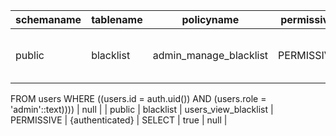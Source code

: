 | schemaname | tablename | policyname             | permissive | roles           | cmd    | qual                                                                                                  | with_check |
| ---------- | --------- | ---------------------- | ---------- | --------------- | ------ | ----------------------------------------------------------------------------------------------------- | ---------- |
| public     | blacklist | admin_manage_blacklist | PERMISSIVE | {authenticated} | ALL    | (EXISTS ( SELECT 1
   FROM users
  WHERE ((users.id = auth.uid()) AND (users.role = 'admin'::text)))) | null       |
| public     | blacklist | users_view_blacklist   | PERMISSIVE | {authenticated} | SELECT | true                                                                                                  | null       |